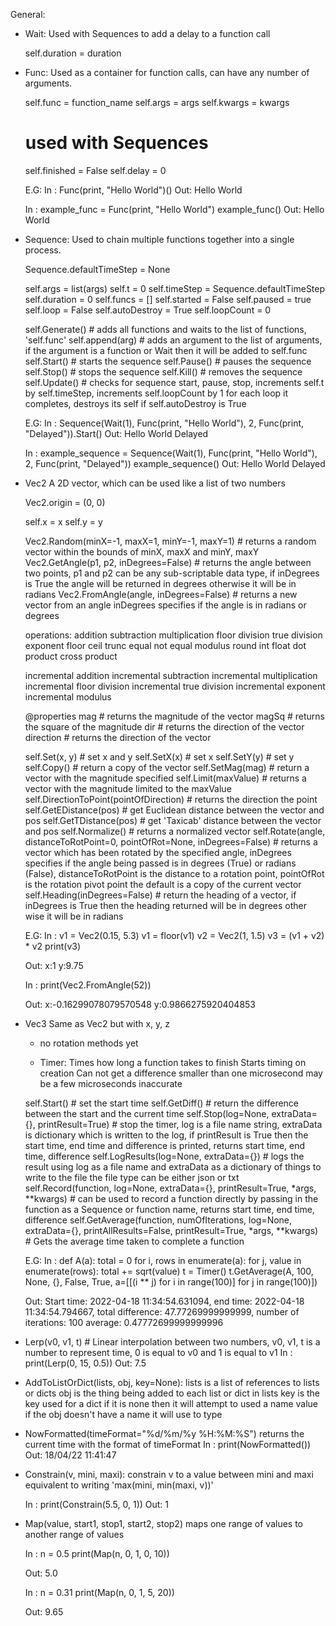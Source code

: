 General:

- Wait:
	Used with Sequences to add a delay to a function call

	self.duration = duration
  

- Func:
	Used as a container for function calls, can have any number of arguments.

	self.func = function_name
	self.args = args
	self.kwargs = kwargs

	# used with Sequences
	self.finished = False
	self.delay = 0

	E.G:
	In : Func(print, "Hello World")()
	Out: Hello World

	In : example_func = Func(print, "Hello World")
		   example_func()
	Out: Hello World


- Sequence:
	Used to chain multiple functions together into a single process.

	Sequence.defaultTimeStep = None

	self.args = list(args)
	self.t = 0
	self.timeStep = Sequence.defaultTimeStep
	self.duration = 0
	self.funcs = []
	self.started = False
	self.paused = true
	self.loop = False
	self.autoDestroy = True
	self.loopCount = 0

	self.Generate() # adds all functions and waits to the list of functions, 'self.func'
	self.append(arg) # adds an argument to the list of arguments, if the argument is a function or Wait then it will be added to self.func
	self.Start() # starts the sequence
	self.Pause() # pauses the sequence
	self.Stop() # stops the sequence
	self.Kill() # removes the sequence
	self.Update() # checks for sequence start, pause, stop, increments self.t by self.timeStep, increments self.loopCount by 1 for each loop it completes, destroys its self if self.autoDestroy is True


	E.G:
	In : Sequence(Wait(1), Func(print, "Hello World"), 2, Func(print, "Delayed")).Start()
	Out: Hello World
		   Delayed

	In : example_sequence = Sequence(Wait(1), Func(print, "Hello World"), 2, Func(print, "Delayed"))
		   example_sequence()
	Out: Hello World
		   Delayed


- Vec2
	A 2D vector, which can be used like a list of two numbers

	Vec2.origin = (0, 0)

	self.x = x
	self.y = y

	Vec2.Random(minX=-1, maxX=1, minY=-1, maxY=1) # returns a random vector within the bounds of minX, maxX and minY, maxY
	Vec2.GetAngle(p1, p2, inDegrees=False) # returns the angle between two points, p1 and p2 can be any sub-scriptable data type, if inDegrees is True the angle will be returned in degrees otherwise it will be in radians
	Vec2.FromAngle(angle, inDegrees=False) # returns a new vector from an angle inDegrees specifies if the angle is in radians or degrees

	operations:
	addition
	subtraction
	multiplication
	floor division
	true division
	exponent
	floor
	ceil
	trunc
	equal
	not equal
	modulus
	round
	int
	float
	dot product
	cross product
	
  incremental addition
	incremental subtraction
	incremental multiplication
	incremental floor division
	incremental true division
	incremental exponent
	incremental modulus

	@properties
	mag # returns the magnitude of the vector
	magSq # returns the square of the magnitude
	dir # returns the direction of the vector
	direction # returns the direction of the vector

	self.Set(x, y) # set x and y
	self.SetX(x) # set x
	self.SetY(y) # set y
	self.Copy() # return a copy of the vector
	self.SetMag(mag) # return a vector with the magnitude specified
	self.Limit(maxValue) # returns a vector with the magnitude limited to the maxValue
	self.DirectionToPoint(pointOfDirection) # returns the direction the point
	self.GetEDistance(pos) # get Euclidean distance between the vector and pos
	self.GetTDistance(pos) # get 'Taxicab' distance between the vector and pos
	self.Normalize() # returns a normalized vector
	self.Rotate(angle, distanceToRotPoint=0, pointOfRot=None, inDegrees=False) # returns a vector which has been rotated by the specified angle, inDegrees specifies if the angle being passed is in degrees (True) or radians (False), distanceToRotPoint is the distance to a rotation point, pointOfRot is the rotation pivot point the default is a copy of the current vector
	self.Heading(inDegrees=False) # return the heading of a vector, if inDegrees is True then the heading returned will be in degrees other wise it will be in radians

	E.G:
	In : v1 = Vec2(0.15, 5.3)
		   v1 = floor(v1)
		   v2 = Vec2(1, 1.5)
	 	   v3 = (v1 + v2) * v2
		   print(v3)

	Out: x:1 y:9.75

	In : print(Vec2.FromAngle(52))

	Out: x:-0.16299078079570548 y:0.9866275920404853


- Vec3
	Same as Vec2 but with x, y, z

	- no rotation methods yet

	- Timer:
	Times how long a function takes to finish
	Starts timing on creation
	Can not get a difference smaller than one microsecond
	may be a few microseconds inaccurate

	self.Start() # set the start time
	self.GetDiff() # return the difference between the start and the current time
	self.Stop(log=None, extraData={}, printResult=True) # stop the timer, log is a file name string, extraData is dictionary which is written to the log, if printResult is True then the start time, end time and difference is printed, returns start time, end time, difference
	self.LogResults(log=None, extraData={}) # logs the result using log as a file name and extraData as a dictionary of things to write to the file the file type can be either json or txt
	self.Record(function, log=None, extraData={}, printResult=True, *args, **kwargs) # can be used to record a function directly by passing in the function as a Sequence or function name, returns start time, end time, difference
	self.GetAverage(function, numOfIterations, log=None, extraData={}, printAllResults=False, printResult=True, *args, **kwargs) # Gets the average time taken to complete a function


	E.G:
	In : def A(a):
			total = 0
			for i, rows in enumerate(a):
				for j, value in enumerate(rows):
					total += sqrt(value)
		  t = Timer()
		  t.GetAverage(A, 100, None, {}, False, True, a=[[(i ** j) for i in range(100)] for j in range(100)])

	Out: Start time: 2022-04-18 11:34:54.631094, end time: 2022-04-18 11:34:54.794667, total difference: 47.77269999999999, number of iterations: 100 average:  0.47772699999999996


- Lerp(v0, v1, t) # Linear interpolation between two numbers, v0, v1, t is a number to represent time, 0 is equal to v0 and 1 is equal to v1
	In : print(Lerp(0, 15, 0.5))
	Out: 7.5


- AddToListOrDict(lists, obj, key=None):
	lists is a list of references to lists or dicts
	obj is the thing being added to each list or dict in lists
	key is the key used for a dict if it is none then it will attempt to used a name value if the obj doesn't have a name it will use to type


- NowFormatted(timeFormat="%d/%m/%y %H:%M:%S")
	returns the current time with the format of timeFormat
	In : print(NowFormatted())
	Out: 18/04/22 11:41:47


- Constrain(v, mini, maxi):
	constrain v to a value between mini and maxi
	equivalent to writing 'max(mini, min(maxi, v))'

	In : print(Constrain(5.5, 0, 1))
	Out: 1


- Map(value, start1, stop1, start2, stop2)
	maps one range of values to another range of values

	In : n = 0.5
	  	 print(Map(n, 0, 1, 0, 10))

	Out: 5.0

	In : n = 0.31
		   print(Map(n, 0, 1, 5, 20))

	Out: 9.65
